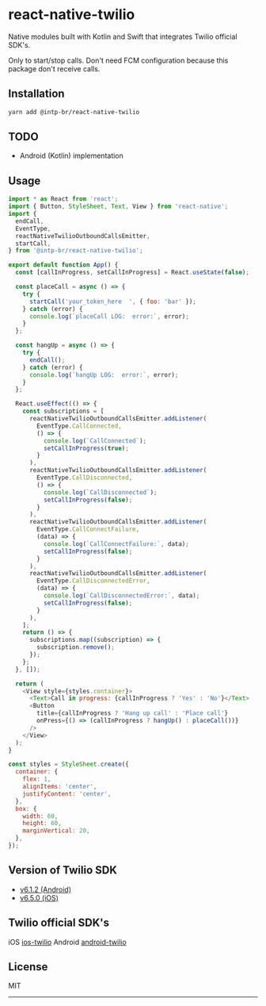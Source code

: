# react-native-twilio

Native modules built with Kotlin and Swift that integrates Twilio official SDK's.

Only to start/stop calls. Don't need FCM configuration because this package don't receive calls.

## Installation

```sh
yarn add @intp-br/react-native-twilio
```

## TODO

- Android (Kotlin) implementation

## Usage

```js
import * as React from 'react';
import { Button, StyleSheet, Text, View } from 'react-native';
import {
  endCall,
  EventType,
  reactNativeTwilioOutboundCallsEmitter,
  startCall,
} from '@intp-br/react-native-twilio';

export default function App() {
  const [callInProgress, setCallInProgress] = React.useState(false);

  const placeCall = async () => {
    try {
      startCall('your_token_here  ', { foo: 'bar' });
    } catch (error) {
      console.log(`placeCall LOG:  error:`, error);
    }
  };

  const hangUp = async () => {
    try {
      endCall();
    } catch (error) {
      console.log(`hangUp LOG:  error:`, error);
    }
  };

  React.useEffect(() => {
    const subscriptions = [
      reactNativeTwilioOutboundCallsEmitter.addListener(
        EventType.CallConnected,
        () => {
          console.log(`CallConnected`);
          setCallInProgress(true);
        }
      ),
      reactNativeTwilioOutboundCallsEmitter.addListener(
        EventType.CallDisconnected,
        () => {
          console.log(`CallDisconnected`);
          setCallInProgress(false);
        }
      ),
      reactNativeTwilioOutboundCallsEmitter.addListener(
        EventType.CallConnectFailure,
        (data) => {
          console.log(`CallConnectFailure:`, data);
          setCallInProgress(false);
        }
      ),
      reactNativeTwilioOutboundCallsEmitter.addListener(
        EventType.CallDisconnectedError,
        (data) => {
          console.log(`CallDisconnectedError:`, data);
          setCallInProgress(false);
        }
      ),
    ];
    return () => {
      subscriptions.map((subscription) => {
        subscription.remove();
      });
    };
  }, []);

  return (
    <View style={styles.container}>
      <Text>Call in progress: {callInProgress ? 'Yes' : 'No'}</Text>
      <Button
        title={callInProgress ? 'Hang up call' : 'Place call'}
        onPress={() => (callInProgress ? hangUp() : placeCall())}
      />
    </View>
  );
}

const styles = StyleSheet.create({
  container: {
    flex: 1,
    alignItems: 'center',
    justifyContent: 'center',
  },
  box: {
    width: 60,
    height: 60,
    marginVertical: 20,
  },
});
```

## Version of Twilio SDK

- [v6.1.2 (Android)](https://www.twilio.com/docs/voice/sdks/android/3x-changelog#612)
- [v6.5.0 (iOS)](https://www.twilio.com/docs/voice/sdks/ios/changelog#650)

## Twilio official SDK's

iOS [ios-twilio](https://www.twilio.com/pt-br/docs/voice/sdks/ios)
Android [android-twilio](https://www.twilio.com/pt-br/docs/voice/sdks/android)

## License

MIT

---